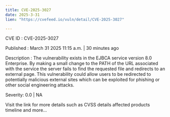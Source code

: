```yaml
---
title: CVE-2025-3027
date: 2025-3-31
lien: "https://cvefeed.io/vuln/detail/CVE-2025-3027"

---
```


CVE ID : CVE-2025-3027
 
Published :  March 31
2025
11:15 a.m. | 30 minutes ago
 
Description : The vulnerability exists in the EJBCA service
version 8.0 Enterprise. By making a small change to the PATH of the URL associated with the service
the server fails to find the requested file and redirects to an external page. This vulnerability could allow users to be redirected to potentially malicious external sites
which can be exploited for phishing or other social engineering attacks.
 
Severity: 0.0 | NA
 
Visit the link for more details
such as CVSS details
affected products
timeline
and more...
